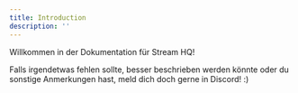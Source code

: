 ```yaml
---
title: Introduction
description: ''
---
```


Willkommen in der Dokumentation für Stream HQ!

Falls irgendetwas fehlen sollte, besser beschrieben werden könnte oder du sonstige Anmerkungen hast, meld dich doch gerne in Discord! :)
